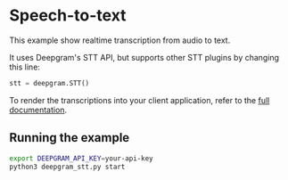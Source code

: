 # Speech-to-text

This example show realtime transcription from audio to text.

It uses Deepgram's STT API, but supports other STT plugins by changing this line:

```python
stt = deepgram.STT()
```

To render the transcriptions into your client application, refer to the [full documentation](https://docs.livekit.io/agents/build/transcriptions).

## Running the example

```bash
export DEEPGRAM_API_KEY=your-api-key
python3 deepgram_stt.py start
```
